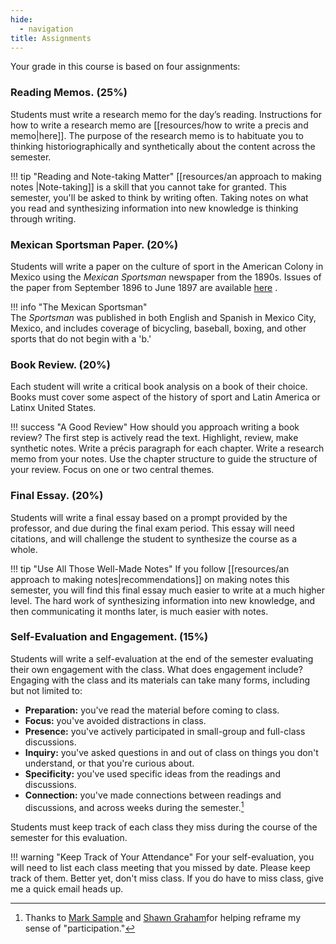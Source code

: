 ```yaml
---
hide:
  - navigation
title: Assignments
---
```


Your grade in this course is based on four assignments:

### Reading Memos. (25%)

Students must write a research memo for the day’s reading. Instructions for how to write a research memo are [[resources/how to write a precis and memo|here]]. The purpose of the research memo is to habituate you to thinking historiographically and synthetically about the content across the semester.

!!! tip "Reading and Note-taking Matter"
    [[resources/an approach to making notes |Note-taking]] is a skill that you cannot take for granted. This semester, you'll be asked to think by writing often. Taking notes on what you read and synthesizing information into new knowledge is thinking through writing.  

### Mexican Sportsman Paper. (20%)

Students will write a paper on the culture of sport in the American Colony in Mexico using the _Mexican Sportsman_ newspaper from the 1890s. Issues of the paper from September 1896 to June 1897 are available [here](https://www.dropbox.com/sh/rjsiwpctza7p94l/AAAF6vR9T3tJ26uadvs3Pxlua?dl=0) . 

!!! info  "The Mexican Sportsman"  
    The *Sportsman* was published in both English and Spanish in Mexico City, Mexico, and includes coverage of bicycling, baseball, boxing, and other sports that do not begin with a 'b.' 

### Book Review. (20%)

Each student will write a critical book analysis on a book of their choice. Books must cover some aspect of the history of sport and Latin America or Latinx United States.

!!! success "A Good Review"
    How should you approach writing a book review? The first step is actively read the text. Highlight, review, make synthetic notes. Write a précis paragraph for each chapter. Write a research memo from your notes. Use the chapter structure to guide the structure of your review. Focus on one or two central themes.

### Final Essay. (20%)

Students will write a final essay based on a prompt provided by the professor, and due during the final exam period. This essay will need citations, and will challenge the student to synthesize the course as a whole.

!!! tip "Use All Those Well-Made Notes"
    If you follow [[resources/an approach to making notes|recommendations]] on making notes this semester, you will find this final essay much easier to write at a much higher level. The hard work of synthesizing information into new knowledge, and then communicating it months later, is much easier with notes.

### Self-Evaluation and Engagement. (15%)

Students will write a self-evaluation at the end of the semester evaluating their own engagement with the class. What does engagement include? Engaging with the class and its materials can take many forms, including but not limited to:

- **Preparation:** you've read the material before coming to class.  
- **Focus:** you've avoided distractions in class.  
- **Presence:** you've actively participated in small-group and full-class discussions.  
- **Inquiry:** you've asked questions in and out of class on things you don't understand, or that you're curious about.
- **Specificity:** you've used specific ideas from the readings and discussions.
- **Connection:** you've made connections between readings and discussions, and across weeks during the semester.[^1]


Students must keep track of each class they miss during the course of the semester for this evaluation.

!!! warning "Keep Track of Your Attendance"
    For your self-evaluation, you will need to list each class meeting that you missed by date. Please keep track of them. Better yet, don't miss class. If you do have to miss class, give me a quick email heads up.
  

[^1]: Thanks to [Mark Sample](https://twitter.com/samplereality/status/1564016056208949249) and [Shawn Graham](https://shawngraham.github.io/hist1900/2.Assessment/Assessment/#engagement)for helping reframe my sense of "participation."







